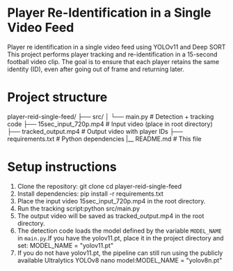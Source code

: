 # Player Re-Identification in a Single Video Feed
Player re identification in a single video feed using YOLOv11 and Deep SORT
This project performs player tracking and re-identification in a 15-second football video clip. The goal is to ensure that each player retains the same identity (ID), even after going out of frame and returning later.
# Project structure
player-reid-single-feed/
├── src/
│ └── main.py # Detection + tracking code
├── 15sec_input_720p.mp4 # Input video (place in root directory)
├── tracked_output.mp4 # Output video with player IDs
├── requirements.txt # Python dependencies
|__ README.md # This file
# Setup instructions

1. Clone the repository:
git clone 
cd player-reid-single-feed
2. Install dependencies:
pip install -r requirements.txt
3. Place the input video 15sec_input_720p.mp4 in the root directory.
4. Run the tracking script:python src/main.py
5. The output video will be saved as tracked_output.mp4 in the root directory.
6. The detection code loads the model defined by the variable `MODEL_NAME` in `main.py`.If you have the yolov11.pt, place it in the project directory and set:  MODEL_NAME = "yolov11.pt"
7. If you do not have yolov11.pt, the pipeline can still run using the publicly available Ultralytics YOLOv8 nano model:MODEL_NAME = "yolov8n.pt"

